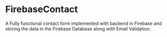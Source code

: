 # FirebaseContact
A Fully functional contact form implemented with backend in Firebase and storing the data in the Firebase Database along with Email Validation.
